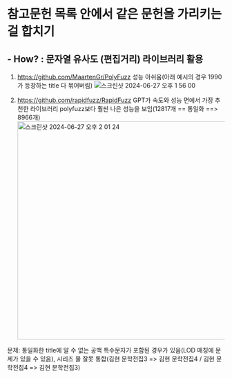 # 참고문헌 목록 안에서 같은 문헌을 가리키는 걸 합치기

## - How? : 문자열 유사도 (편집거리) 라이브러리 활용

1. https://github.com/MaartenGr/PolyFuzz
성능 아쉬움(아래 예시의 경우 1990가 등장하는 title 다 묶어버림)
![스크린샷 2024-06-27 오후 1 56 00](https://github.com/WooYoungSeok/Reference-Auto-Detection/assets/138356414/9b6a1e96-6dc1-4af9-b7cb-bddea92891f6)

2. https://github.com/rapidfuzz/RapidFuzz
GPT가 속도와 성능 면에서 가장 추천한 라이브러리
polyfuzz보다 훨씬 나은 성능을 보임(12817개 ==  통일화  ==> 8966개)<img width="506" alt="스크린샷 2024-06-27 오후 2 01 24" src="https://github.com/WooYoungSeok/Reference-Auto-Detection/assets/138356414/ac4eacc7-7d46-41ec-845d-20aa90c03221">

문제: 통일화한 title에 알 수 없는 공백 특수문자가 포함된 경우가 있음(LOD 매칭에 문제가 있을 수 있음), 시리즈 물 잘못 통합(김현 문학전집3 => 김현 문학전집4 / 김현 문학전집4 => 김현 문학전집3)
